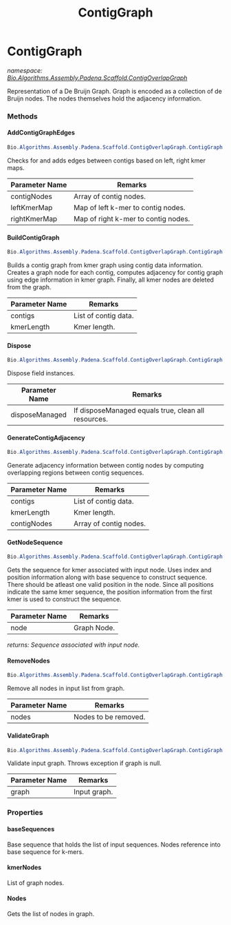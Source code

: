 ﻿---
title: ContigGraph
---

# ContigGraph
_namespace: [Bio.Algorithms.Assembly.Padena.Scaffold.ContigOverlapGraph](N-Bio.Algorithms.Assembly.Padena.Scaffold.ContigOverlapGraph.html)_

Representation of a De Bruijn Graph.
 Graph is encoded as a collection of de Bruijn nodes.
 The nodes themselves hold the adjacency information.

### Methods

#### AddContigGraphEdges
```csharp
Bio.Algorithms.Assembly.Padena.Scaffold.ContigOverlapGraph.ContigGraph.AddContigGraphEdges(Bio.Algorithms.Assembly.Padena.Scaffold.ContigOverlapGraph.Node[],System.Collections.Generic.Dictionary{Bio.ISequence,System.Collections.Generic.List{System.Int32}},System.Collections.Generic.Dictionary{Bio.ISequence,System.Collections.Generic.List{System.Int32}})
```
Checks for and adds edges between contigs 
 based on left, right kmer maps.

|Parameter Name|Remarks|
|--------------|-------|
|contigNodes|Array of contig nodes.|
|leftKmerMap|Map of left k-mer to contig nodes.|
|rightKmerMap|Map of right k-mer to contig nodes.|


#### BuildContigGraph
```csharp
Bio.Algorithms.Assembly.Padena.Scaffold.ContigOverlapGraph.ContigGraph.BuildContigGraph(System.Collections.Generic.IList{Bio.ISequence},System.Int32)
```
Builds a contig graph from kmer graph using contig data information.
 Creates a graph node for each contig, computes adjacency 
 for contig graph using edge information in kmer graph.
 Finally, all kmer nodes are deleted from the graph.

|Parameter Name|Remarks|
|--------------|-------|
|contigs|List of contig data.|
|kmerLength|Kmer length.|


#### Dispose
```csharp
Bio.Algorithms.Assembly.Padena.Scaffold.ContigOverlapGraph.ContigGraph.Dispose(System.Boolean)
```
Dispose field instances.

|Parameter Name|Remarks|
|--------------|-------|
|disposeManaged|If disposeManaged equals true, clean all resources.|


#### GenerateContigAdjacency
```csharp
Bio.Algorithms.Assembly.Padena.Scaffold.ContigOverlapGraph.ContigGraph.GenerateContigAdjacency(System.Collections.Generic.IList{Bio.ISequence},System.Int64,Bio.Algorithms.Assembly.Padena.Scaffold.ContigOverlapGraph.Node[])
```
Generate adjacency information between contig nodes
 by computing overlapping regions between contig sequences.

|Parameter Name|Remarks|
|--------------|-------|
|contigs|List of contig data.|
|kmerLength|Kmer length.|
|contigNodes|Array of contig nodes.|


#### GetNodeSequence
```csharp
Bio.Algorithms.Assembly.Padena.Scaffold.ContigOverlapGraph.ContigGraph.GetNodeSequence(Bio.Algorithms.Assembly.Padena.Scaffold.ContigOverlapGraph.Node)
```
Gets the sequence for kmer associated with input node.
 Uses index and position information along with base sequence 
 to construct sequence. 
 There should be atleast one valid position in the node.
 Since all positions indicate the same kmer sequence, 
 the position information from the first kmer is used
 to construct the sequence.

|Parameter Name|Remarks|
|--------------|-------|
|node|Graph Node.|

_returns: Sequence associated with input node._

#### RemoveNodes
```csharp
Bio.Algorithms.Assembly.Padena.Scaffold.ContigOverlapGraph.ContigGraph.RemoveNodes(System.Collections.Generic.IEnumerable{Bio.Algorithms.Assembly.Padena.Scaffold.ContigOverlapGraph.Node})
```
Remove all nodes in input list from graph.

|Parameter Name|Remarks|
|--------------|-------|
|nodes|Nodes to be removed.|


#### ValidateGraph
```csharp
Bio.Algorithms.Assembly.Padena.Scaffold.ContigOverlapGraph.ContigGraph.ValidateGraph(Bio.Algorithms.Assembly.Padena.Scaffold.ContigOverlapGraph.ContigGraph)
```
Validate input graph.
 Throws exception if graph is null.

|Parameter Name|Remarks|
|--------------|-------|
|graph|Input graph.|




### Properties

#### baseSequences
Base sequence that holds the list of input sequences.
 Nodes reference into base sequence for k-mers.
#### kmerNodes
List of graph nodes.
#### Nodes
Gets the list of nodes in graph.

